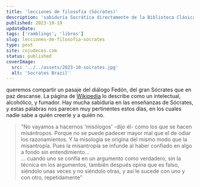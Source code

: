 ```yaml
---
title: 'lecciones de filosofía (Sócrates)'
description: 'sabiduría Socrática directamente de la Biblioteca Clásica Gredos'
published: 2023-10-19
updateDate:
tags: ['ramblings', 'libros']
slug: lecciones-de-filosofia-socrates
type: post
site: cojudeces.com
status: published
coverImage:
  src: '../../assets/2023-10-socrates.jpg'
  alt: 'Socrates Brazil'
---
```


queremos compartir un pasaje del diálogo Fedón, del gran Sócrates que en paz descanse. La página de [Wikipedia](https://en.wikipedia.org/wiki/S%C3%B3crates) lo describe como un intelectual, alcohólico, y fumador.
Hay mucha sabiduría en las enseñanzas de Sócrates, y estas palabras nos parecen muy pertinentes estos días, en los cuales nadie sabe a quién creerle y a quién no.

> "No vayamos a hacernos 'misólogos' -dijo él- como los que se hacen misántropos. Porque no se puede padecer mayor mal que el de odiar los razonamientos. Y la misología se origina del mismo modo que la misantropía. Pues la misantropía se infunde al haber confiado en algo a fondo sin entendimiento... \
> ... cuando uno se confía en un argumento como verdadero, sin la técnica en los argumentos, también después opina que es falso, siéndolo unas veces y no siéndolo otras, y así le sucede con uno y con otro, repetidamente"
